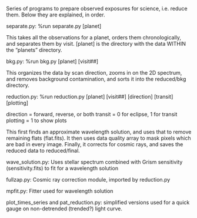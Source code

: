 Series of programs to prepare observed exposures for science, i.e. reduce them. Below they are explained, in order.

separate.py: %run separate.py [planet]

This takes all the observations for a planet, orders them chronologically,  and separates them by visit. [planet] is the directory with the data WITHIN the “planets” directory.


bkg.py: %run bkg.py [planet] [visit##]

This organizes the data by scan direction, zooms in on the 2D spectrum, and removes background contamination, and sorts it into the reduced/bkg directory.

reduction.py: %run reduction.py [planet] [visit##] [direction] [transit] [plotting]

direction = forward, reverse, or both
transit = 0 for eclipse, 1 for transit
plotting = 1 to show plots

This first finds an approximate wavelength solution, and uses that to remove remaining flats (flat.fits). It then uses data quality array to mask pixels which are bad in every image. Finally, it corrects for cosmic rays, and saves the reduced data to reduced/final.

wave_solution.py: Uses stellar spectrum combined with Grism sensitivity (sensitivity.fits) to fit for a wavelength solution

fullzap.py: Cosmic ray correction module, imported by reduction.py

mpfit.py: Fitter used for wavelength solution

plot_times_series and pat_reduction.py: simplified versions used for a quick gauge on non-detrended (trended?) light curve.
